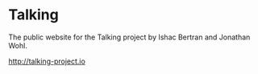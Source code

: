 Talking
===============

The public website for the Talking project by Ishac Bertran and Jonathan Wohl.

http://talking-project.io
